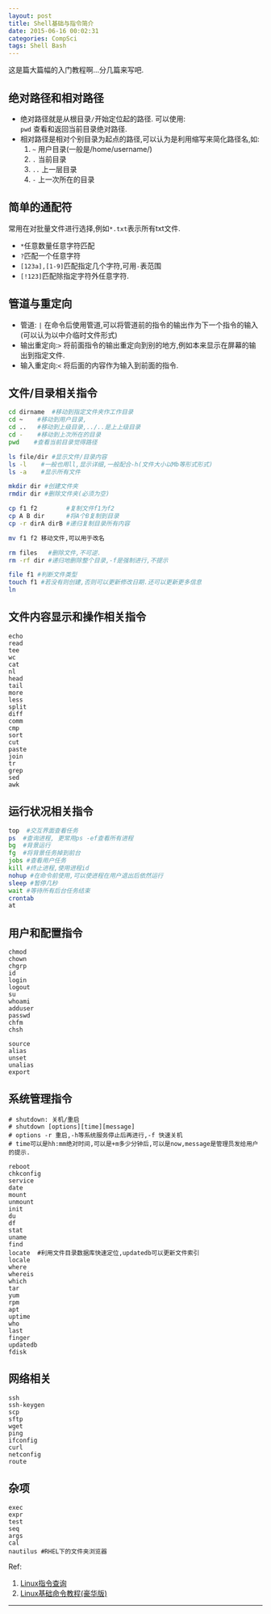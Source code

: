 ```yaml
---
layout: post
title: Shell基础与指令简介
date: 2015-06-16 00:02:31
categories: CompSci
tags: Shell Bash
---
```

这是篇大篇幅的入门教程啊...分几篇来写吧.

## 绝对路径和相对路径
- 绝对路径就是从根目录`/`开始定位起的路径. 可以使用:  
`pwd` 查看和返回当前目录绝对路径.
- 相对路径是相对个别目录为起点的路径,可以认为是利用缩写来简化路径名,如:
  1. `~` 用户目录(一般是/home/username/)
  2. `.` 当前目录
  3. `..` 上一层目录
  4. `-` 上一次所在的目录

## 简单的通配符
常用在对批量文件进行选择,例如`*.txt`表示所有txt文件.

- `*`任意数量任意字符匹配
- `?`匹配一个任意字符
- `[123a],[1-9]`匹配指定几个字符,可用`-`表范围
- `[!123]`匹配除指定字符外任意字符.

## 管道与重定向

- 管道: `|` 在命令后使用管道,可以将管道前的指令的输出作为下一个指令的输入(可以认为以中介临时文件形式)
- 输出重定向:`>` 将前面指令的输出重定向到别的地方,例如本来显示在屏幕的输出到指定文件.
- 输入重定向:`<` 将后面的内容作为输入到前面的指令. 

## 文件/目录相关指令

~~~ bash
cd dirname  #移动到指定文件夹作工作目录
cd ~	#移动到用户目录,
cd ..	#移动到上级目录,../..是上上级目录
cd -	#移动到上次所在的目录
pwd    #查看当前目录觉得路径

ls file/dir #显示文件/目录内容
ls -l    #一般也用ll,显示详细,一般配合-h(文件大小以Mb等形式形式)
ls -a    #显示所有文件

mkdir dir #创建文件夹
rmdir dir #删除文件夹(必须为空)

cp f1 f2        #复制文件f1为f2
cp A B dir      #将A个B复制到目录
cp -r dirA dirB #递归复制目录所有内容

mv f1 f2 移动文件,可以用于改名

rm files   #删除文件,不可逆.
rm -rf dir #递归地删除整个目录,-f是强制进行,不提示

file f1 #判断文件类型
touch f1 #若没有则创建,否则可以更新修改日期.还可以更新更多信息
ln  
~~~

## 文件内容显示和操作相关指令

~~~
echo 
read
tee
wc
cat
nl
head
tail
more
less
split
diff
comm
cmp
sort
cut
paste
join
tr
grep
sed
awk
~~~

## 运行状况相关指令

~~~ bash
top  #交互界面查看任务
ps  #查询进程, 更常用ps -ef查看所有进程
bg  #背景运行
fg  #将背景任务掉到前台
jobs #查看用户任务
kill #终止进程,使用进程id
nohup #在命令前使用,可以使进程在用户退出后依然运行
sleep #暂停几秒
wait #等待所有后台任务结束
crontab
at
~~~

## 用户和配置指令

~~~
chmod
chown
chgrp
id
login
logout
su
whoami
adduser
passwd
chfm
chsh

source
alias
unset
unalias
export

~~~

## 系统管理指令
~~~ 
# shutdown: 关机/重启
# shutdown [options][time][message]
# options -r 重启,-h等系统服务停止后再进行,-f 快速关机
# time可以是hh:mm绝对时间,可以是+m多少分钟后,可以是now,message是管理员发给用户的提示.

reboot
chkconfig
service
date
mount
unmount
init
du
df
stat
uname
find
locate  #利用文件目录数据库快速定位,updatedb可以更新文件索引
locale 
where
whereis
which
tar
yum
rpm
apt
uptime
who
last
finger
updatedb
fdisk
~~~

## 网络相关

~~~
ssh
ssh-keygen
scp
sftp
wget
ping
ifconfig
curl
netconfig
route
~~~

## 杂项

~~~
exec
expr
test
seq
args
cal
nautilus #RHEL下的文件夹浏览器
~~~

Ref:
1. [Linux指令查询](http://man.linuxde.net/)
2. [Linux基础命令教程(豪华版)](http://www.ioesse.com/hqjs/upload/20102421923835325.pdf)



---
